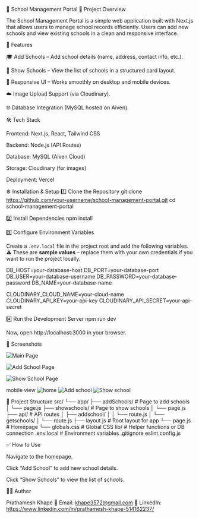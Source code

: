 📘 School Management Portal
📌 Project Overview

The School Management Portal is a simple web application built with Next.js that allows users to manage school records efficiently.
Users can add new schools and view existing schools in a clean and responsive interface.

🚀 Features

🎓 Add Schools – Add school details (name, address, contact info, etc.).

🏫 Show Schools – View the list of schools in a structured card layout.

📱 Responsive UI – Works smoothly on desktop and mobile devices.

☁️ Image Upload Support (via Cloudinary).

🌐 Database Integration (MySQL hosted on Aiven).

🛠️ Tech Stack

Frontend: Next.js, React, Tailwind CSS

Backend: Node.js (API Routes)

Database: MySQL (Aiven Cloud)

Storage: Cloudinary (for images)

Deployment: Vercel

⚙️ Installation & Setup
1️⃣ Clone the Repository
git clone https://github.com/your-username/school-management-portal.git
cd school-management-portal

2️⃣ Install Dependencies
npm install

3️⃣ Configure Environment Variables

Create a `.env.local` file in the project root and add the following variables.  
⚠️ These are **sample values** – replace them with your own credentials if you want to run the project locally.

DB_HOST=your-database-host
DB_PORT=your-database-port
DB_USER=your-database-username
DB_PASSWORD=your-database-password
DB_NAME=your-database-name

CLOUDINARY_CLOUD_NAME=your-cloud-name
CLOUDINARY_API_KEY=your-api-key
CLOUDINARY_API_SECRET=your-api-secret

4️⃣ Run the Development Server
npm run dev


Now, open http://localhost:3000
 in your browser.

📸 Screenshots

![Main Page](image.png)

![Add School Page](image-1.png)

![Show School Page](image-2.png)

mobile view
![home](<school pic1.jpg>) 
![Add school](<school pic2.jpg>)
![Show school ](<school pic3.jpg>)


📂 Project Structure
src/
 └── app/
      ├── addSchools/       # Page to add schools
      │    └── page.js
      ├── showschools/      # Page to show schools
      │    └── page.js
      ├── api/              # API routes
      │    ├── addschool/
      │    │    └── route.js
      │    └── getschools/
      │         └── route.js
      ├── layout.js         # Root layout for app
      └── page.js           # Homepage
 └── globals.css           # Global CSS
lib/                       # Helper functions or DB connection
.env.local                 # Environment variables
.gitignore
eslint.config.js


✅ How to Use

Navigate to the homepage.

Click “Add School” to add new school details.

Click “Show Schools” to view the list of schools.

👨‍💻 Author

Prathamesh Khape
📧 Email: khape3572@gmail.com
🔗 LinkedIn: https://www.linkedin.com/in/prathamesh-khape-514162237/
